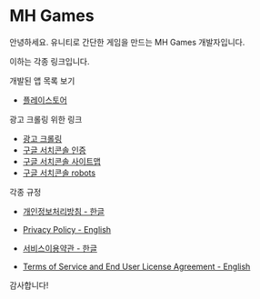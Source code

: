 # MH Games

안녕하세요. 유니티로 간단한 게임을 만드는 MH Games 개발자입니다.

이하는 각종 링크입니다.

개발된 앱 목록 보기
- [플레이스토어](https://play.google.com/store/apps/dev?id=8290699567799906041)

광고 크롤링 위한 링크
- [광고 크롤링](https://mh-games.github.io/app-ads.txt/)
- [구글 서치콘솔 인증](https://mh-games.github.io/googlefd894035d5ef7322.html)
- [구글 서치콘솔 사이트맵](https://mh-games.github.io/sitemap.xml)
- [구글 서치콘솔 robots](https://mh-games.github.io/robots.txt)



각종 규정

- [개인정보처리방침 - 한글](https://mh-games.github.io/Privacy/)

- [Privacy Policy - English](https://mh-games.github.io/Privacy_en/)


- [서비스이용약관 - 한글](https://mh-games.github.io/Service/)
  
- [Terms of Service and End User License Agreement - English](https://mh-games.github.io/Service_en/)

감사합니다!
